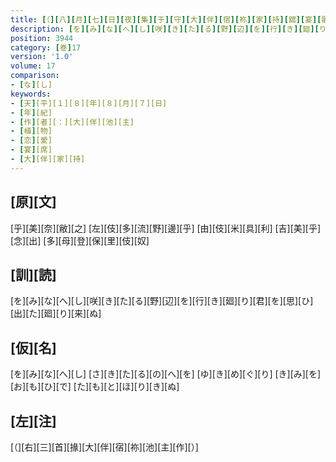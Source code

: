 ```yaml
---
title: [（][八][月][七][日][夜][集][于][守][大][伴][宿][祢][家][持][舘][宴][歌][）]
description: [を][み][な][へ][し][咲][き][た][る][野][辺][を][行][き][廻][り][君][を][思][ひ][出][た][廻][り][来][ぬ]
position: 3944
category: [巻]17
version: '1.0'
volume: 17
comparison:
- [な][し]
keywords:
- [天][平][１][８][年][８][月][７][日]
- [年][紀]
- [作][者][：][大][伴][池][主]
- [植][物]
- [恋][愛]
- [宴][席]
- [大][伴][家][持]
---
```


## [原][文]

[乎][美][奈][敝][之] [左][伎][多][流][野][邊][乎] [由][伎][米][具][利] [吉][美][乎][念][出] [多][母][登][保][里][伎][奴]

## [訓][読]

[を][み][な][へ][し][咲][き][た][る][野][辺][を][行][き][廻][り][君][を][思][ひ][出][た][廻][り][来][ぬ]

## [仮][名]

[を][み][な][へ][し] [さ][き][た][る][の][へ][を] [ゆ][き][め][ぐ][り] [き][み][を][お][も][ひ][で] [た][も][と][ほ][り][き][ぬ]

## [左][注]

[（][右][三][首][掾][大][伴][宿][祢][池][主][作][）]
